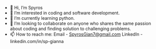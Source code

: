 - 👋 Hi, I’m Spyros
- 👀 I’m interested in coding and software development.
- 🌱 I’m currently learning python.
- 💞️ I’m looking to collaborate on anyone who shares the same passion about coding and finding solution to challenging problems.
- 📫 How to reach me: Email - SpyrosGian7@gmail.com LinkedIn - linkedin.com/in/sp-gianna

<!---
spyrosgian/spyrosgian is a ✨ special ✨ repository because its `README.md` (this file) appears on your GitHub profile.
You can click the Preview link to take a look at your changes.
--->
